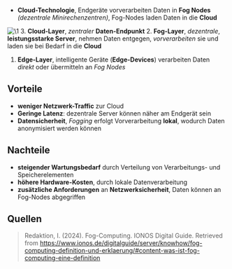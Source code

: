 - **Cloud-Technologie**, Endgeräte vorverarbeiten Daten in **Fog Nodes** *(dezentrale Minirechenzentren)*, Fog-Nodes laden Daten in die **Cloud**

![\1](attachments/\1)
3. **Cloud-Layer**, *zentraler* **Daten-Endpunkt**
2. **Fog-Layer**, *dezentrale*, **leistungsstarke Server**, nehmen Daten entgegen, *vorverarbeiten* sie und laden sie bei Bedarf in die **Cloud**
1. **Edge-Layer**, intelligente Geräte (**Edge-Devices**) verarbeiten Daten *direkt* oder übermitteln an *Fog Nodes*

## Vorteile

- **weniger Netzwerk-Traffic** zur Cloud
- **Geringe Latenz**: dezentrale Server können näher am Endgerät sein
- **Datensicherheit**, *Fogging* erfolgt Vorverarbeitung **lokal**, wodurch Daten anonymisiert werden können

## Nachteile
- **steigender Wartungsbedarf** durch Verteilung von Verarbeitungs- und Speicherelementen
- **höhere Hardware-Kosten**, durch lokale Datenverarbeitung
- **zusätzliche Anforderungen** an **Netzwerksicherheit**, Daten können an Fog-Nodes abgegriffen 

## Quellen

> Redaktion, I. (2024). Fog-Computing. IONOS Digital Guide. Retrieved from https://www.ionos.de/digitalguide/server/knowhow/fog-computing-definition-und-erklaerung/#content-was-ist-fog-computing-eine-definition